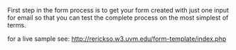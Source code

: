 First step in the form process is to get your form created with just one input for email so that you can test the complete process on the most simplest of terms.

for a live sample see: http://rerickso.w3.uvm.edu/form-template/index.php